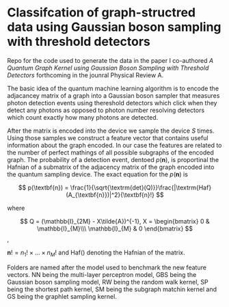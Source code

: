 # Classifcation of graph-structred data using Gaussian boson sampling with threshold detectors
Repo for the code used to generate the data in the paper I co-authored *A Quantum Graph Kernel using Gaussian Boson Sampling with Threshold Detectors* forthcoming in the 
jounral Physical Review A.

The basic idea of the quantum machine learning algorithm is to encode the adjacancey matrix of a graph into a Gaussian boson sampler that measures photon detection events 
using thereshold detectors which click when they detect any photons as opposed to photon number resolving detectors which count exactly how many photons are detected.

After the matrix is encoded into the device we sample the device *S* times. Using those samples we construct a feature vector that contains useful information about the graph encoded.
In our case the features are related to the number of perfect mathings of all possible subgraphs of the encoded graph. 
The probability of a detection event, dentoed $p(\textbf{n})$, is proportinal the Hafnian of a submatrix of the 
adjacency matrix of the graph encoded into the quantum sampling device. The exact equation for the $p(\textbf{n})$ is

$$ p(\textbf{n}) = \frac{1}{\sqrt{\textrm{det}(Q)}}\frac{|\textrm{Haf}(A_{\textbf{n}})|^2}{\textbf{n}!} $$

where

$$ Q = (\mathbb{I}_{2M} - X\tilde{A})^{-1}, X =  \begin{bmatrix} 0 & \mathbb{I}_{M}\\\ \mathbb{I}_{M} & 0  \end{bmatrix} $$,
   
$\textbf{n}! = n_1!\times...\times n_M!$ and Haf() denoting the Hafnian of the matrix.

Folders are named after the model used to benchmark the new feature vectors. NN being the multi-layer perceptron model, GBS being the Gaussian boson sampling model, RW being the random walk kernel, SP being the shortest path kernel, SM being the subgraph matchin kernel and GS being the graphlet sampling kernel.